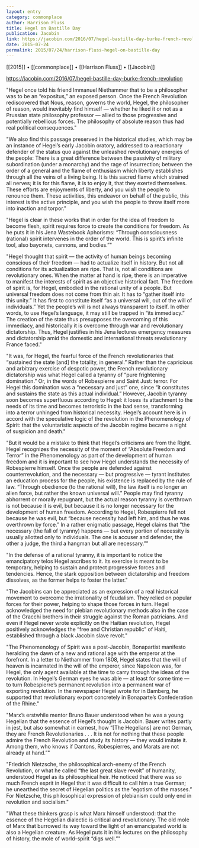 ```yaml
---
layout: entry
category: commonplace
author: Harrison Fluss
title: Hegel on Bastille Day
publication: Jacobin
link: https://jacobin.com/2016/07/hegel-bastille-day-burke-french-revolution
date: 2015-07-24
permalink: 2015/07/24/harrison-fluss-hegel-on-bastille-day
---
```


[[2015]] • [[commonplace]] • [[Harrison Fluss]] • [[Jacobin]] 

https://jacobin.com/2016/07/hegel-bastille-day-burke-french-revolution

"Hegel once told his friend Immanuel Niethammer that to be a philosopher was to be an “expositus,” an exposed person. Once the French Revolution rediscovered that Nous, reason, governs the world, Hegel, the philosopher of reason, would inevitably find himself — whether he liked it or not as a Prussian state philosophy professor — allied to those progressive and potentially rebellious forces. The philosophy of absolute reason thus had real political consequences."

"We also find this passage preserved in the historical studies, which may be an instance of Hegel’s early Jacobin oratory, addressed to a reactionary defender of the status quo against the unleashed revolutionary energies of the people: There is a great difference between the passivity of military subordination (under a monarchy) and the rage of insurrection; between the order of a general and the flame of enthusiasm which liberty establishes through all the veins of a living being. It is this sacred flame which strained all nerves; it is for this flame, it is to enjoy it, that they exerted themselves. These efforts are enjoyments of liberty, and you wish the people to renounce them. These activities, this endeavor on behalf of the public, this interest is the active principle, and you wish the people to throw itself more into inaction and torpor."

"Hegel is clear in these works that in order for the idea of freedom to become flesh, spirit requires force to create the conditions for freedom. As he puts it in his Jena Wastebook Aphorisms: “Through consciousness (rational) spirit intervenes in the order of the world. This is spirit’s infinite tool, also bayonets, cannons, and bodies.”"

"Hegel thought that spirit — the activity of human beings becoming conscious of their freedom — had to actualize itself in history. But not all conditions for its actualization are ripe. That is, not all conditions are revolutionary ones. When the matter at hand is ripe, there is an imperative to manifest the interests of spirit as an objective historical fact. The freedom of spirit is, for Hegel, embodied in the rational unity of a people. But universal freedom does not come from thin air. It has to “gather itself into this unity.” It has first to constitute itself “as a universal will, out of the will of individuals.” Yet the people’s will is not always transparent to itself. In other words, to use Hegel’s language, it may still be trapped in “its immediacy.” The creation of the state thus presupposes the overcoming of this immediacy, and historically it is overcome through war and revolutionary dictatorship. Thus, Hegel justifies in his Jena lectures emergency measures and dictatorship amid the domestic and international threats revolutionary France faced."

"It was, for Hegel, the fearful force of the French revolutionaries that “sustained the state [and] the totality, in general.” Rather than the capricious and arbitrary exercise of despotic power, the French revolutionary dictatorship was what Hegel called a tyranny of “pure frightening domination.” Or, in the words of Robespierre and Saint Just: terror. For Hegel this domination was a “necessary and just” one, since “it constitutes and sustains the state as this actual individual.” However, Jacobin tyranny soon becomes superfluous according to Hegel: it loses its attachment to the needs of its time and becomes terroristic in the bad sense, transforming into a terror unhinged from historical necessity. Hegel’s account here is in accord with the speculative logic of the revolution in the Phenomenology of Spirit: that the voluntaristic aspects of the Jacobin regime became a night of suspicion and death."

"But it would be a mistake to think that Hegel’s criticisms are from the Right. Hegel recognizes the necessity of the moment of “Absolute Freedom and Terror” in the Phenomenology as part of the development of human freedom and it is important to see how Hegel understands the necessity of Robespierre himself. Once the people are defended against counterrevolution, and the necessary — but progressive — tyrant institutes an education process for the people, his existence is replaced by the rule of law. “Through obedience (to the rational will), the law itself is no longer an alien force, but rather the known universal will.” People may find tyranny abhorrent or morally repugnant, but the actual reason tyranny is overthrown is not because it is evil, but because it is no longer necessary for the development of human freedom. According to Hegel, Robespierre fell not because he was evil, but “because necessity had left him, and thus he was overthrown by force.” In a rather enigmatic passage, Hegel claims that “the necessary (the fall of tyranny) happens — but every portion of necessity is usually allotted only to individuals. The one is accuser and defender, the other a judge, the third a hangman but all are necessary.”"

"In the defense of a rational tyranny, it is important to notice the emancipatory telos Hegel ascribes to it. Its exercise is meant to be temporary, helping to sustain and protect progressive forces and tendencies. Hence, the stark opposition between dictatorship and freedom dissolves, as the former helps to foster the latter."

"The Jacobins can be appreciated as an expression of a real historical movement to overcome the irrationality of feudalism. They relied on popular forces for their power, helping to shape those forces in turn. Hegel acknowledged the need for plebian revolutionary methods also in the case of the Gracchi brothers in their struggle against the Roman patricians. And even if Hegel never wrote explicitly on the Haitian revolution, Hegel positively acknowledges the “free and Christian republic” of Haiti, established through a black Jacobin slave revolt."

"The Phenomenology of Spirit was a post-Jacobin, Bonapartist manifesto heralding the dawn of a new and rational age with the emperor at the forefront. In a letter to Niethammer from 1808, Hegel states that the will of heaven is incarnated in the will of the emperor, since Napoleon was, for Hegel, the only agent available at the time to carry through the ideas of the revolution. In Hegel’s German eyes he was able — at least for some time — to turn Robespierre’s permanent revolution into a permanent war of exporting revolution. In the newspaper Hegel wrote for in Bamberg, he supported that revolutionary export concretely in Bonaparte’s Confederation of the Rhine."

"Marx’s erstwhile mentor Bruno Bauer understood when he was a young Hegelian that the essence of Hegel’s thought is Jacobin. Bauer writes partly in jest, but also somewhat in earnest, how “[The Hegelians] are not German, they are French Revolutionaries . . . It is not for nothing that these people admire the French Revolution and study its history — they would imitate it. Among them, who knows if Dantons, Robespierres, and Marats are not already at hand.”"

"Friedrich Nietzsche, the philosophical arch-enemy of the French Revolution, or what he called “the last great slave revolt” of humanity, understood Hegel as its philosophical heir. He noticed that there was so much French esprit in Hegel that it was difficult to call him a true German; he unearthed the secret of Hegelian politics as the “egotism of the masses.” For Nietzsche, this philosophical expression of plebianism could only end in revolution and socialism."

"What these thinkers grasp is what Marx himself understood: that the essence of the Hegelian dialectic is critical and revolutionary. The old mole of Marx that burrowed its way toward the light of an emancipated world is also a Hegelian creature. As Hegel puts it in his lectures on the philosophy of history, the mole of world-spirit “digs well.”"
